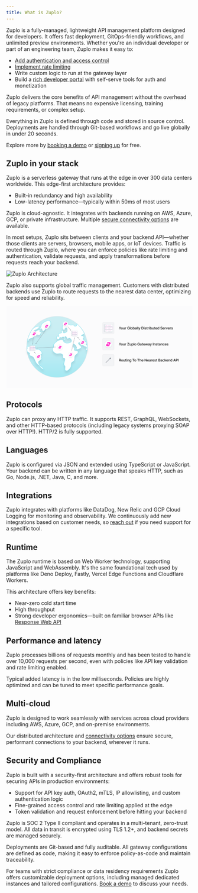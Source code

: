 ```yaml
---
title: What is Zuplo?
---
```


Zuplo is a fully-managed, lightweight API management platform designed for
developers. It offers fast deployment, GitOps-friendly workflows, and unlimited
preview environments. Whether you're an individual developer or part of an
engineering team, Zuplo makes it easy to:

- [Add authentication and access control](./step-3-add-api-key-auth.md)
- [Implement rate limiting](./step-2-add-rate-limiting.md)
- Write custom logic to run at the gateway layer
- Build a [rich developer portal](./developer-portal) with self-serve tools
  for auth and monetization

Zuplo delivers the core benefits of API management without the overhead of
legacy platforms. That means no expensive licensing, training requirements, or
complex setup.

Everything in Zuplo is defined through code and stored in source control.
Deployments are handled through Git-based workflows and go live globally in
under 20 seconds.

Explore more by [booking a demo](https://zuplo.com/meeting?utm_source=docs) or
[signing up](https://portal.zuplo.com/signup?utm_source=docs) for free.

## Zuplo in your stack

Zuplo is a serverless gateway that runs at the edge in over 300 data centers
worldwide. This edge-first architecture provides:

- Built-in redundancy and high availability
- Low-latency performance—typically within 50ms of most users

Zuplo is cloud-agnostic. It integrates with backends running on AWS, Azure, GCP,
or private infrastructure. Multiple
[secure connectivity options](./securing-your-backend) are available.

In most setups, Zuplo sits between clients and your backend API—whether those
clients are servers, browsers, mobile apps, or IoT devices. Traffic is routed
through Zuplo, where you can enforce policies like rate limiting and
authentication, validate requests, and apply transformations before requests
reach your backend.

![Zuplo Architecture](../../public/media/what-is-zuplo/zuplo-connect-light.png)

Zuplo also supports global traffic management. Customers with distributed
backends use Zuplo to route requests to the nearest data center, optimizing for
speed and reliability.

![Global distribution with Zuplo](../../public/media/what-is-zuplo/zuplo-distributed-light.png)

## Protocols

Zuplo can proxy any HTTP traffic. It supports REST, GraphQL, WebSockets, and
other HTTP-based protocols (including legacy systems proxying SOAP over HTTP!).
HTTP/2 is fully supported.

## Languages

Zuplo is configured via JSON and extended using TypeScript or JavaScript. Your
backend can be written in any language that speaks HTTP, such as Go, Node.js,
.NET, Java, C, and more.

## Integrations

Zuplo integrates with platforms like DataDog, New Relic and GCP Cloud Logging
for monitoring and observability. We continuously add new integrations based on
customer needs, so [reach out](https://zuplo.com/docs/articles/support) if you
need support for a specific tool.

## Runtime

The Zuplo runtime is based on Web Worker technology, supporting JavaScript and
WebAssembly. It's the same foundational tech used by platforms like Deno Deploy,
Fastly, Vercel Edge Functions and Cloudflare Workers.

This architecture offers key benefits:

- Near-zero cold start time
- High throughput
- Strong developer ergonomics—built on familiar browser APIs like
  [Response Web API](https://developer.mozilla.org/en-US/docs/Web/API/Response)

## Performance and latency

Zuplo processes billions of requests monthly and has been tested to handle over
10,000 requests per second, even with policies like API key validation and rate
limiting enabled.

Typical added latency is in the low milliseconds. Policies are highly optimized
and can be tuned to meet specific performance goals.

## Multi-cloud

Zuplo is designed to work seamlessly with services across cloud providers
including AWS, Azure, GCP, and on-premise environments.

Our distributed architecture and
[connectivity options](./securing-your-backend.md) ensure secure, performant
connections to your backend, wherever it runs.

## Security and Compliance

Zuplo is built with a security-first architecture and offers robust tools for
securing APIs in production environments:

- Support for API key auth, OAuth2, mTLS, IP allowlisting, and custom
  authentication logic
- Fine-grained access control and rate limiting applied at the edge
- Token validation and request enforcement before hitting your backend

Zuplo is SOC 2 Type II compliant and operates in a multi-tenant, zero-trust
model. All data in transit is encrypted using TLS 1.2+, and backend secrets are
managed securely.

Deployments are Git-based and fully auditable. All gateway configurations are
defined as code, making it easy to enforce policy-as-code and maintain
traceability.

For teams with strict compliance or data residency requirements Zuplo offers
customizable deployment options, including managed dedicated instances and
tailored configurations.
[Book a demo](https://calendly.com/zuplo-api/api-discussion) to discuss your
needs.
